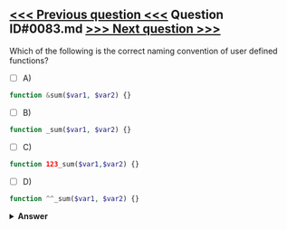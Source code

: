 [<<< Previous question <<<](0082.md)   Question ID#0083.md   [>>> Next question >>>](0084.md)
---

Which of the following is the correct naming convention of user defined functions?

- [ ] A)
```php
function &sum($var1, $var2) {}
```

- [ ] B)
```php
function _sum($var1, $var2) {}
```

- [ ] C)
```php
function 123_sum($var1,$var2) {}
```

- [ ] D)
```php
function ^^_sum($var1, $var2) {}
```


<details><summary><b>Answer</b></summary>
<p>
  Answer: <strong>B</strong>
</p>
</details>
